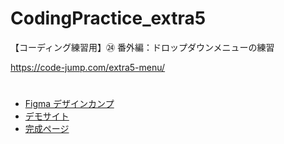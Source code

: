# CodingPractice_extra5
【コーディング練習用】㉔ 番外編：ドロップダウンメニューの練習

https://code-jump.com/extra5-menu/

# 
- [Figma デザインカンプ](https://www.figma.com/design/cOtJgv2B7s887h6JJcpQuA/24_CodingPractice_extra45?m=auto&t=KesvSvIAQpoTcqOX-6)
- [デモサイト](https://code-jump.com/demo/html/extra5/)
- [完成ページ](https://makowithyou.github.io/CodingPractice_extra/)

# 
